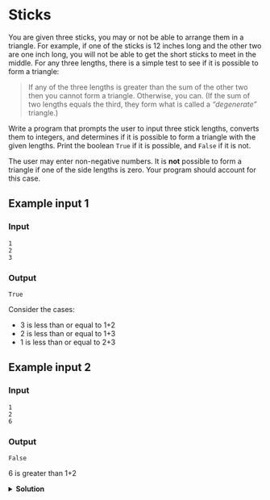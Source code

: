 # Sticks

You are given three sticks, you may or not be able to arrange them in a triangle. For example, if one of the sticks is 12 inches long and the other two are one inch long, you will not be able to get the short sticks to meet in the middle. For any three lengths, there is a simple test to see if it is possible to form a triangle:

> If any of the three lengths is greater than the sum of the other two then you cannot form a triangle. Otherwise, you can. (If the sum of two lengths equals the third, they form what is called a *“degenerate”* triangle.)

Write a program that prompts the user to input three stick lengths, converts them to integers, and determines if it is possible to form a triangle with the given lengths. Print the boolean `True` if it is possible, and `False` if it is not.

The user may enter non-negative numbers. It is **not** possible to form a triangle if one of the side lengths is zero. Your program should account for this case.

## Example input 1

### Input

```text
1
2
3
```

### Output

```text
True
```

Consider the cases:

- 3 is less than or equal to 1+2
- 2 is less than or equal to 1+3
- 1 is less than or equal to 2+3

## Example input 2

### Input

```text
1
2
6
```

### Output

```text
False
```
6 is greater than 1+2


<details>
<summary style="font-weight:bold">Solution</summary>
<br>

``` python
a = int(input())
b = int(input())
c = int(input())

if a == 0 or b == 0 or c == 0:
    print(False)
elif a > (b + c) or b > (a + c) or c > (a + b):
    print(False)
else: 
    print(True)
```

</details>
